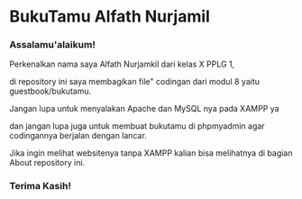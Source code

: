 # BukuTamu Alfath Nurjamil
<html>
  <body>
    <h3>Assalamu'alaikum!</h3>
    <p>Perkenalkan nama saya Alfath Nurjamkil dari kelas X PPLG 1, </p>
    <p>di repository ini saya membagikan file" codingan dari modul 8 yaitu guestbook/bukutamu.</p>
    <p>Jangan lupa untuk menyalakan Apache dan MySQL nya pada XAMPP ya</p>
    <p> dan jangan lupa juga untuk membuat bukutamu di phpmyadmin agar codingannya berjalan dengan lancar.</p>
    <p>Jika ingin melihat websitenya tanpa XAMPP kalian bisa melihatnya di bagian About repository ini.<h3>Terima Kasih!</h3></p>
  </body>
</html>
